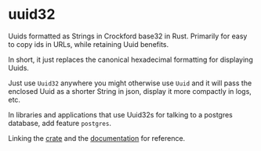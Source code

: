 # uuid32

Uuids formatted as Strings in Crockford base32 in Rust. Primarily for easy to copy ids in URLs, while retaining Uuid benefits.

In short, it just replaces the canonical hexadecimal formatting for displaying Uuids.

Just use `Uuid32` anywhere you might otherwise use `Uuid` and it will pass the enclosed Uuid as a shorter String in json, display it more compactly in logs, etc.

In libraries and applications that use Uuid32s for talking to a postgres database, add feature `postgres`.

Linking the [crate](https://crates.io/crates/uuid32) and the [documentation](https://docs.rs/uuid32/latest/uuid32/) for reference.
